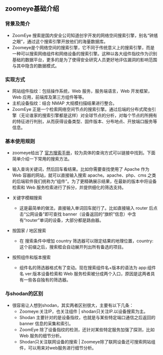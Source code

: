 ## zoomeye基础介绍

### 背景及简介
* ZoomEye 搜索是国内安全公司知道创宇开发的网络空间搜索引擎，别名“钟馗之眼”，通过这个搜索引擎开放他们的海量数据库。
* Zoomeye是个网络空间的搜索引擎，它不同于传统意义上的搜索引擎，而是一种可以搜索网络组件和网络设备的搜索引擎。这种以各大组件指纹作为识别基础的数据平台，更多的是为了使得安全研究人员更好地评估漏洞的影响范围与其中隐含的数据模式。
### 实现方式
* 网站组件指纹：包括操作系统，Web 服务，服务端语言，Web 开发框架，Web 应用，前端库及第三方组件等等。
* 主机设备指纹：结合 NMAP 大规模扫描结果进行整合。
* ZoomEye 正是一个检索网络空间节点的搜索引擎。通过后端的分布式爬虫引擎（无论谁家的搜索引擎都是这样）对全球节点的分析，对每个节点的所拥有的特征进行判别，从而获得设备类型、固件版本、分布地点、开放端口服务等信息。

### 基本使用规则
* zoomeye给出了 [官方搜索手册](https://www.zoomeye.org/help/manual)，较为具体的查询方式可以链接中找到。下面简单介绍一下常用的搜索方法。

* 输入查询关键词，然后回车看结果。比如你需要查找使用了 Apache 作为 Web 容器的网站，就可以直接输入搜索 apache。apache、php、cms 之类的后端软件我们统称为“组件”。为了更精确展示结果，在最新的版本中将设备检索和 Web 服务检索进行了拆分，并提供细化的筛选支持。
* 关键字模糊搜索
	* 这是最简单的做法，直接输入单词回车就行了。比如直接输入 router 后点击“公网设备”即可查找 banner（设备返回的“旗帜”信息）中含有“router”单词的设备，大部分都是路由器。
* 按国家 / 地区搜索
	* 在 搜索条件中增加 country 筛选器可以限定结果的地理位置，country: 这个前缀之后，搜索框会自动展开列出所有备选的项目。
* 按照组件和版本搜索
	* 组件名的筛选器格式有了变动。现在搜索组件名+版本的语法为 app:组件名 ver:版本设备检索和 Web 服务检索被分成两个入口，原因是这两者具有一些各自独有的筛选器。


###	与shodan的区别
* 很容易让人想到shodan，其实两者区别很大，主要有以下几条：
	* Zoomeye:关注IP，也关注组件 | shodan只关注IP.以设备搜索为主。
	* Shodan 主要针对的是设备指纹，也就是与某些特定端口通信之后返回的 banner 信息的采集和索引。 
	* ZoomEye 除了设备指纹的检测，还针对某些特定服务加强了探测，比如 Web 服务的细节分析。
	* Shodan只关注联网设备的搜索 | Zoomeye除了联网设备还可搜索网站组件，可以用来对web服务进行细节分析。

